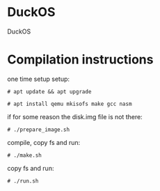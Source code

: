 # DuckOS
DuckOS

# Compilation instructions
one time setup setup:

`# apt update && apt upgrade`

`# apt install qemu mkisofs make gcc nasm`

if for some reason the disk.img file is not there:

`# ./prepare_image.sh`

compile, copy fs and run:

`# ./make.sh`

copy fs and run:

`# ./run.sh`